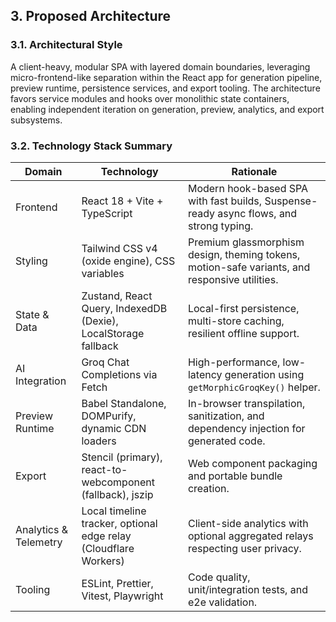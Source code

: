 <!-- anchor: architecture-overview -->
## 3. Proposed Architecture

<!-- anchor: architectural-style -->
### 3.1. Architectural Style
A client-heavy, modular SPA with layered domain boundaries, leveraging micro-frontend-like separation within the React app for generation pipeline, preview runtime, persistence services, and export tooling. The architecture favors service modules and hooks over monolithic state containers, enabling independent iteration on generation, preview, analytics, and export subsystems.

<!-- anchor: technology-stack-summary -->
### 3.2. Technology Stack Summary
| Domain | Technology | Rationale |
| --- | --- | --- |
| Frontend | React 18 + Vite + TypeScript | Modern hook-based SPA with fast builds, Suspense-ready async flows, and strong typing. |
| Styling | Tailwind CSS v4 (oxide engine), CSS variables | Premium glassmorphism design, theming tokens, motion-safe variants, and responsive utilities. |
| State & Data | Zustand, React Query, IndexedDB (Dexie), LocalStorage fallback | Local-first persistence, multi-store caching, resilient offline support. |
| AI Integration | Groq Chat Completions via Fetch | High-performance, low-latency generation using `getMorphicGroqKey()` helper. |
| Preview Runtime | Babel Standalone, DOMPurify, dynamic CDN loaders | In-browser transpilation, sanitization, and dependency injection for generated code. |
| Export | Stencil (primary), react-to-webcomponent (fallback), jszip | Web component packaging and portable bundle creation. |
| Analytics & Telemetry | Local timeline tracker, optional edge relay (Cloudflare Workers) | Client-side analytics with optional aggregated relays respecting user privacy. |
| Tooling | ESLint, Prettier, Vitest, Playwright | Code quality, unit/integration tests, and e2e validation. |
